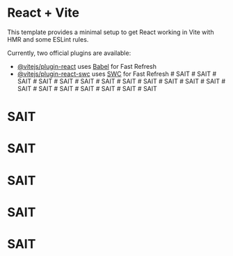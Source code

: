 # React + Vite

This template provides a minimal setup to get React working in Vite with HMR and some ESLint rules.

Currently, two official plugins are available:

- [@vitejs/plugin-react](https://github.com/vitejs/vite-plugin-react/blob/main/packages/plugin-react/README.md) uses [Babel](https://babeljs.io/) for Fast Refresh
- [@vitejs/plugin-react-swc](https://github.com/vitejs/vite-plugin-react-swc) uses [SWC](https://swc.rs/) for Fast Refresh
#   S A I T  
 #   S A I T  
 #   S A I T  
 #   S A I T  
 #   S A I T  
 #   S A I T  
 #   S A I T  
 #   S A I T  
 #   S A I T  
 #   S A I T  
 #   S A I T  
 #   S A I T  
 #   S A I T  
 #   S A I T  
 #   S A I T  
 #   S A I T  
 #   S A I T  
 #   S A I T  
 # SAIT
# SAIT
# SAIT
# SAIT
# SAIT
# SAIT

